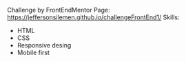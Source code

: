 Challenge by FrontEndMentor
Page: https://jeffersonsilemen.github.io/challengeFrontEnd1/
Skills:
- HTML
- CSS
- Responsive desing
- Mobile first
